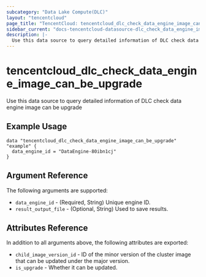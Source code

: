 ```yaml
---
subcategory: "Data Lake Compute(DLC)"
layout: "tencentcloud"
page_title: "TencentCloud: tencentcloud_dlc_check_data_engine_image_can_be_upgrade"
sidebar_current: "docs-tencentcloud-datasource-dlc_check_data_engine_image_can_be_upgrade"
description: |-
  Use this data source to query detailed information of DLC check data engine image can be upgrade
---
```


# tencentcloud_dlc_check_data_engine_image_can_be_upgrade

Use this data source to query detailed information of DLC check data engine image can be upgrade

## Example Usage

```hcl
data "tencentcloud_dlc_check_data_engine_image_can_be_upgrade" "example" {
  data_engine_id = "DataEngine-80ibn1cj"
}
```

## Argument Reference

The following arguments are supported:

* `data_engine_id` - (Required, String) Unique engine ID.
* `result_output_file` - (Optional, String) Used to save results.

## Attributes Reference

In addition to all arguments above, the following attributes are exported:

* `child_image_version_id` - ID of the minor version of the cluster image that can be updated under the major version.
* `is_upgrade` - Whether it can be updated.




